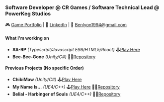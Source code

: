 ### Software Developer @ CR Games / Software Technical Lead @ PowerKeg Studios

🎮 [Game Portfolio](https://karner.itch.io/) | 👔 [LinkedIn](https://www.linkedin.com/in/blyon94/) | 💬 Benlyon1994@gmail.com

#### [](https://github.com/BKarner#self-learning)What I'm working on
- **SA-RP** *(Typescript/Javascript ES6/HTML5/React)* 🕹[Play Here](https://www.sa-rp.com)
- **Bee-Bee-Gone** *(Unity/C#)* 👨‍💻[Repository](https://github.com/BKarner/Bee-Bee-Gone)

#### [](https://github.com/BKarner#project-manifest)Previous Projects (No specific Order)
- **ChibiMaw** *(Unity/C#)* 🕹[Play Here](https://karner.itch.io/chibimaw)
- **My Name Is...** *(UE4/C++)* 🕹[Play Here](https://el-fideo-rubio.itch.io/my-name-is) 👨‍💻[Repository](https://github.com/elfideorubio/ECjam3)
- **Belial - Harbinger of Souls** *(UE4/C++)* 👨‍💻[Repository](https://github.com/BKarner/Belial-Harbinger-of-Souls)
